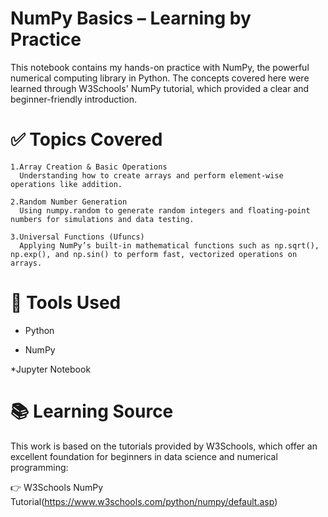 # NumPy Basics – Learning by Practice

This notebook contains my hands-on practice with NumPy, the powerful numerical computing library in Python. The concepts covered here were learned through W3Schools' NumPy tutorial, which provided a clear and beginner-friendly introduction.
# ✅ Topics Covered

    1.Array Creation & Basic Operations
      Understanding how to create arrays and perform element-wise operations like addition.

    2.Random Number Generation
      Using numpy.random to generate random integers and floating-point numbers for simulations and data testing.

    3.Universal Functions (Ufuncs)
      Applying NumPy’s built-in mathematical functions such as np.sqrt(), np.exp(), and np.sin() to perform fast, vectorized operations on arrays.

# 🔧 Tools Used

   * Python

   * NumPy

   *Jupyter Notebook

# 📚 Learning Source

This work is based on the tutorials provided by W3Schools, which offer an excellent foundation for beginners in data science and numerical programming:

👉 W3Schools NumPy Tutorial(https://www.w3schools.com/python/numpy/default.asp)
